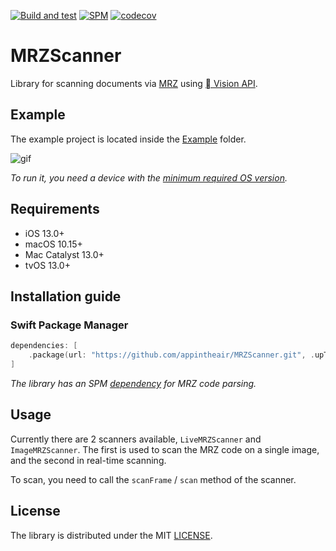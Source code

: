 [![Build and test](https://github.com/appintheair/MRZScanner/actions/workflows/Build%20and%20test.yml/badge.svg?branch=develop)](https://github.com/appintheair/MRZScanner/actions/workflows/Build%20and%20test.yml)
[![SPM](https://img.shields.io/badge/SPM-compatible-brightgreen.svg)](https://github.com/appintheair/MRZParser/blob/develop/Package.swift)
[![codecov](https://codecov.io/gh/appintheair/MRZScanner/branch/develop/graph/badge.svg?token=BAvvoujCum)](https://codecov.io/gh/appintheair/MRZScanner)

# MRZScanner
Library for scanning documents via [MRZ](https://en.wikipedia.org/wiki/Machine-readable_passport) using [ Vision API](https://developer.apple.com/documentation/vision/vnrecognizetextrequest).

## Example
The example project is located inside the [Example](https://github.com/appintheair/MRZScanner/tree/develop/Example) folder. 

![gif](https://github.com/appintheair/MRZScanner/blob/develop/docs/img/example.gif)

*To run it, you need a device with the [minimum required OS version](https://github.com/appintheair/MRZScanner#requirements).*

## Requirements
* iOS 13.0+
* macOS 10.15+
* Mac Catalyst 13.0+
* tvOS 13.0+

## Installation guide
### Swift Package Manager
```swift
dependencies: [
    .package(url: "https://github.com/appintheair/MRZScanner.git", .upToNextMajor(from: "0.0.1"))
]
```
*The library has an SPM [dependency](https://github.com/appintheair/MRZParser) for MRZ code parsing.*

## Usage
Currently there are 2 scanners available, `LiveMRZScanner` and `ImageMRZScanner`.
The first is used to scan the MRZ code on a single image, and the second in real-time scanning.

To scan, you need to call the `scanFrame` / `scan` method of the scanner.

## License
The library is distributed under the MIT [LICENSE](https://opensource.org/licenses/MIT).
